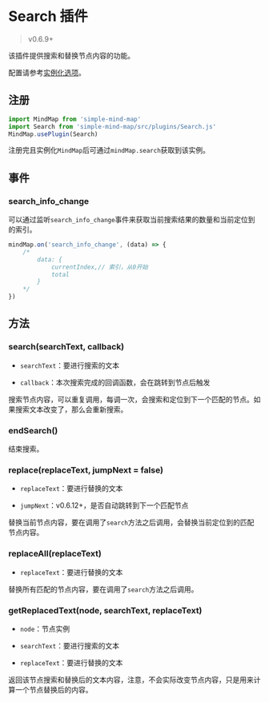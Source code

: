 # Search 插件

> v0.6.9+

该插件提供搜索和替换节点内容的功能。

配置请参考[实例化选项](../api/constructor/constructor-options.html#_10-search插件)。

## 注册

```js
import MindMap from 'simple-mind-map'
import Search from 'simple-mind-map/src/plugins/Search.js'
MindMap.usePlugin(Search)
```

注册完且实例化`MindMap`后可通过`mindMap.search`获取到该实例。

## 事件

### search_info_change

可以通过监听`search_info_change`事件来获取当前搜索结果的数量和当前定位到的索引。

```js
mindMap.on('search_info_change', (data) => {
    /*
        data: {
            currentIndex,// 索引，从0开始
            total
        }
    */
})
```

## 方法

### search(searchText, callback)

- `searchText`：要进行搜索的文本

- `callback`：本次搜索完成的回调函数，会在跳转到节点后触发

搜索节点内容，可以重复调用，每调一次，会搜索和定位到下一个匹配的节点。如果搜索文本改变了，那么会重新搜索。

### endSearch()

结束搜索。

### replace(replaceText, jumpNext = false)

- `replaceText`：要进行替换的文本

- `jumpNext`：v0.6.12+，是否自动跳转到下一个匹配节点

替换当前节点内容，要在调用了`search`方法之后调用，会替换当前定位到的匹配节点内容。

### replaceAll(replaceText)

- `replaceText`：要进行替换的文本

替换所有匹配的节点内容，要在调用了`search`方法之后调用。

### getReplacedText(node, searchText, replaceText)

- `node`：节点实例

- `searchText`：要进行搜索的文本

- `replaceText`：要进行替换的文本

返回该节点搜索和替换后的文本内容，注意，不会实际改变节点内容，只是用来计算一个节点替换后的内容。